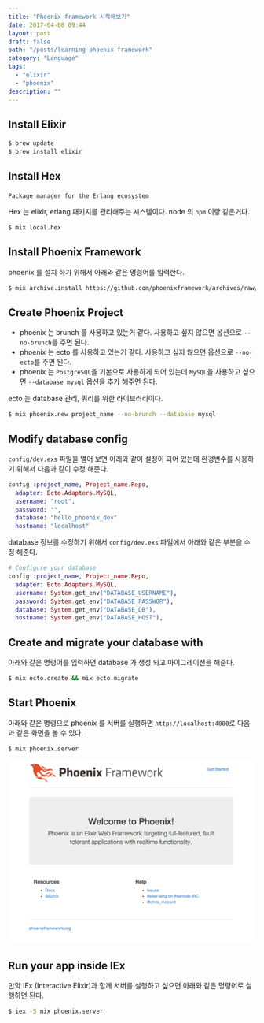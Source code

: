 ```yaml
---
title: "Phoenix framework 시작해보기"
date: 2017-04-08 09:44
layout: post
draft: false
path: "/posts/learning-phoenix-framework"
category: "Language"
tags: 
  - "elixir"
  - "phoenix"
description: ""  
---
```


## Install Elixir

```bash
$ brew update
$ brew install elixir
```

## Install Hex

`Package manager for the Erlang ecosystem`

Hex 는 elixir, erlang 패키지를 관리해주는 시스템이다. node 의 `npm` 이랑 같은거다.

```bash
$ mix local.hex
```

## Install Phoenix Framework

phoenix 를 설치 하기 위해서 아래와 같은 명령어를 입력한다.

```bash
$ mix archive.install https://github.com/phoenixframework/archives/raw/master/phoenix_new.ez
```

## Create Phoenix Project

* phoenix 는 brunch 를 사용하고 있는거 같다. 사용하고 싶지 않으면 옵션으로 `--no-brunch`를 주면 된다.
* phoenix 는 ecto 를 사용하고 있는거 같다. 사용하고 싶지 않으면 옵션으로 `--no-ecto`를 주면 된다.
* phoenix 는 `PostgreSQL`을 기본으로 사용하게 되어 있는데 `MySQL`을 사용하고 싶으면 `--database mysql` 옵션을 추가 해주면 된다.

ecto 는 database 관리, 쿼리를 위한 라이브러리이다.

```bash
$ mix phoenix.new project_name --no-brunch --database mysql
```

## Modify database config

`config/dev.exs` 파일을 열어 보면 아래와 같이 설정이 되어 있는데 환경변수를 사용하기 위해서 다음과 같이 수정 해준다.

```exs
config :project_name, Project_name.Repo,
  adapter: Ecto.Adapters.MySQL,
  username: "root",
  password: "",
  database: "hello_phoenix_dev"
  hostname: "localhost"
```

database 정보를 수정하기 위해서 `config/dev.exs` 파일에서 아래와 같은 부분을 수정 해준다.

```exs
# Configure your database
config :project_name, Project_name.Repo,
  adapter: Ecto.Adapters.MySQL,
  username: System.get_env("DATABASE_USERNAME"),
  password: System.get_env("DATABASE_PASSWOR"),
  database: System.get_env("DATABASE_DB"),
  hostname: System.get_env("DATABASE_HOST"),
```

## Create and migrate your database with

아래와 같은 명령어를 입력하면 database 가 생성 되고 마이그레이션을 해준다.

```bash
$ mix ecto.create && mix ecto.migrate
```

## Start Phoenix

아래와 같은 명령으로 phoenix 를 서버를 실행하면 `http://localhost:4000`로 다음과 같은 화면을 볼 수 있다.

```bash
$ mix phoenix.server
```

![start phoenix server](./phoenix.png)

## Run your app inside IEx

만약 IEx (Interactive Elixir)과 함께 서버를 실행하고 싶으면 아래와 같은 명령어로 실행하면 된다.

```bash
$ iex -S mix phoenix.server
```
